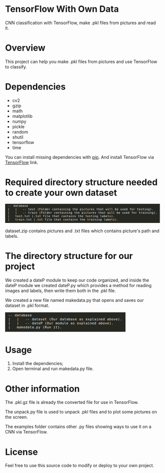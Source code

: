 # TensorFlow With Own Data

CNN classification with TensorFlow, make .pkl files from pictures and read it.

# Overview

This project can help you make .pkl files from pictures and use TensorFlow to classify.

# Dependencies

- cv2
- gzip
- math
- matplotlib
- numpy
- pickle
- random
- shutil
- tensorflow
- time

You can install missing dependencies with [pip](https://pip.pypa.io/en/stable/ "pip"). And install TensorFlow via [TensorFlow](https://www.tensorflow.org/install/ "TensorFlow") link.

# Required directory structure needed to create your own dataset

![Required directory structure needed to create your own dataset](https://raw.githubusercontent.com/whoisraibolt/Tensorflow-With-Own-Data/master/000.png)

dataset.zip contains pictures and .txt files which contains picture's path and labels.

# The directory structure for our project

We created a dateP module to keep our code organized, and inside the dateP module we created dateP.py which provides a method for reading images and labels, then write them both in the .pkl file.

We created a new file named makedata.py that opens and saves our dataset in .pkl format.

![The directory structure for our project](https://raw.githubusercontent.com/whoisraibolt/Tensorflow-With-Own-Data/master/001.png)

# Usage

1. Install the dependencies;
2. Open terminal and run makedata.py file.

# Other information

The .pkl.gz file is already the converted file for use in TensorFlow.

The unpack.py file is used to unpack .pkl files and to plot some pictures on the screen.

The examples folder contains other .py files showing ways to use it on a CNN via TensorFlow.

# License

Feel free to use this source code to modify or deploy to your own project.
